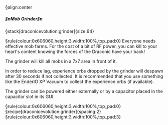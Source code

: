 §align:center
##### §nMob Grinder§n

§stack[draconicevolution:grinder]{size:64}

§rule{colour:0x606060,height:3,width:100%,top_pad:0}
Everyone needs effective mob farms. For the cost of a bit of RF power, you can kill to your heart's content knowing the forces of the Draconic have your back!

The grinder will kill all mobs in a 7x7 area in front of it.

In order to reduce lag, experience orbs dropped by the grinder will despawn after 30 seconds if not collected. It is recommended that you use something like the EnderIO XP Vacuum to collect the experience orbs (if available).

The grinder can be powered either externally or by a capacitor placed in the capacitor slot in its GUI.

§rule{colour:0x606060,height:3,width:100%,top_pad:0}
§recipe[draconicevolution:grinder]{spacing:2}
§rule{colour:0x606060,height:3,width:100%,top_pad:3}